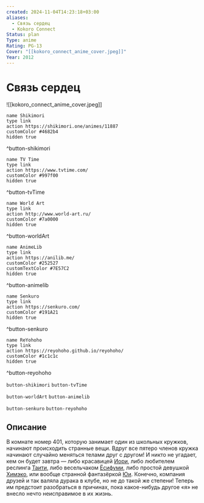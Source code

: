 ```yaml
---
created: 2024-11-04T14:23:18+03:00
aliases:
  - Связь сердец
  - Kokoro Connect
Status: plan
Type: anime
Rating: PG-13
Cover: "[[kokoro_connect_anime_cover.jpeg]]"
Year: 2012
---
```


# Связь сердец

![[kokoro_connect_anime_cover.jpeg]]

```button
name Shikimori
type link
action https://shikimori.one/animes/11887
customColor #4682b4
hidden true
```
^button-shikimori

```button
name TV Time
type link
action https://www.tvtime.com/
customColor #997f00
hidden true
```
^button-tvTime

```button
name World Art
type link
action http://www.world-art.ru/
customColor #7a0000
hidden true
```
^button-worldArt

```button
name AnimeLib
type link
action https://anilib.me/
customColor #252527
customTextColor #7E57C2
hidden true
```
^button-animelib

```button
name Senkuro
type link
action https://senkuro.com/
customColor #191A21
hidden true
```
^button-senkuro

```button
name ReYohoho
type link
action https://reyohoho.github.io/reyohoho/
customColor #1c1c1c
hidden true
```
^button-reyohoho

`button-shikimori` `button-tvTime`

`button-worldArt` `button-animelib`

`button-senkuro` `button-reyohoho`

## Описание

В комнате номер 401, которую занимает один из школьных кружков, начинают происходить странные вещи. Вдруг все пятеро членов кружка начинают случайно меняться телами друг с другом! И никто не угадает, кем он будет завтра — либо красавицей [Иори](https://shikimori.one/characters/40196-iori-nagase), либо любителем реслинга [Таити](https://shikimori.one/characters/40195-taichi-yaegashi), либо весельчаком [Ёсифуми](https://shikimori.one/characters/40199-yoshifumi-aoki), либо простой девушкой [Химэко](https://shikimori.one/characters/40197-himeko-inaba), или вообще странной фантазёркой [Юи](https://shikimori.one/characters/40198-yui-kiriyama). Конечно, компания друзей и так валяла дурака в клубе, но не до такой же степени! Теперь им предстоит разобраться в причинах, пока какое-нибудь другое «я» не внесло нечто неисправимое в их жизнь.

